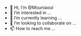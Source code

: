 - 👋 Hi, I’m @Mouniaoul
- 👀 I’m interested in ...
- 🌱 I’m currently learning ...
- 💞️ I’m looking to collaborate on ...
- 📫 How to reach me ...

<!---
Mouniaoul/Mouniaoul is a ✨ special ✨ repository because its `README.md` (this file) appears on your GitHub profile.
You can click the Preview link to take a look at your changes.
--->
